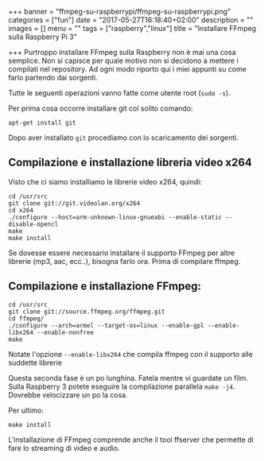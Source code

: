 +++
banner = "ffmpeg-su-raspberrypi/ffmpeg-su-raspberrypi.png"
categories = ["fun"]
date = "2017-05-27T16:18:40+02:00"
description = ""
images = []
menu = ""
tags = ["raspberry","linux"]
title = "Installare FFmpeg sulla Raspberry Pi 3"

+++
Purtroppo installare FFmpeg sulla Raspberry non è mai una cosa semplice. Non si capisce per quale motivo non si decidono a mettere i compilati nel repository.
Ad ogni modo riporto qui i miei appunti su come farlo partendo dai sorgenti.

<!--more-->

Tutte le seguenti operazioni vanno fatte come utente root (`sudo -s`).

Per prima cosa occorre installare git col solito comando:

    apt-get install git

Dopo aver installato `git` procediamo con lo scaricamento dei sorgenti.

## Compilazione e installazione libreria video x264

Visto che ci siamo installiamo le librerie video x264, quindi:

    cd /usr/src
    git clone git://git.videolan.org/x264
    cd x264
    ./configure --host=arm-unknown-linux-gnueabi --enable-static --disable-opencl
    make
    make install

Se dovesse essere necessario installare il supporto FFmpeg per altre librerie (mp3, aac, ecc..), bisogna farlo ora. Prima di compilare ffmpeg.

## Compilazione e installazione FFmpeg:

    cd /usr/src
    git clone git://source.ffmpeg.org/ffmpeg.git
    cd ffmpeg/
    ./configure --arch=armel --target-os=linux --enable-gpl --enable-libx264 --enable-nonfree
    make

Notate l'opzione `--enable-libx264` che compila ffmpeg con il supporto alle suddette librerie

Questa seconda fase è un po lunghina. Fatela mentre vi guardate un film. Sulla Raspberry 3 potete eseguire la compilazione parallela `make -j4`. Dovrebbe velocizzare un po la cosa.

Per ultimo:

    make install

L'installazione di FFmpeg comprende anche il tool ffserver che permette di fare lo streaming di video e audio.
